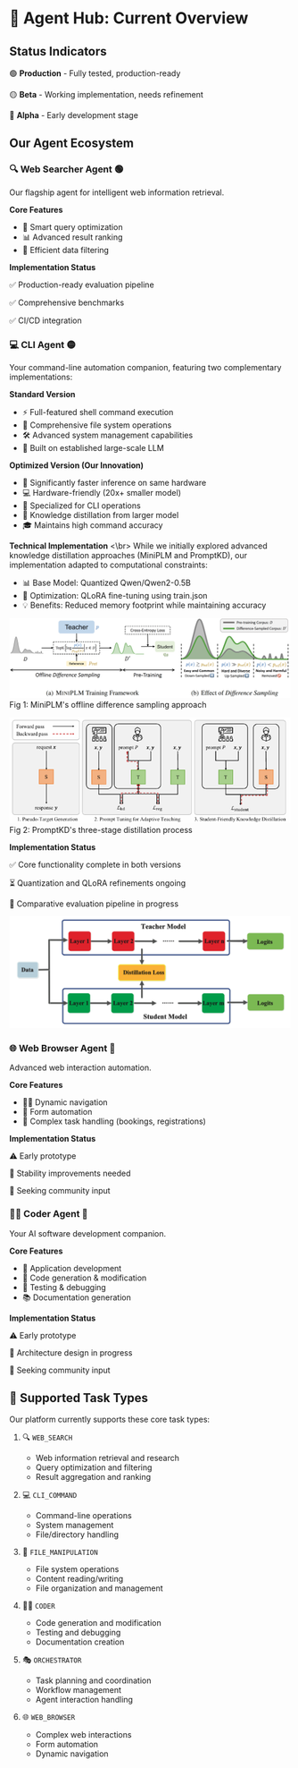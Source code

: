 # 🤖 Agent Hub: Current Overview

## Status Indicators

🟢 **Production** - Fully tested, production-ready

🟡 **Beta** - Working implementation, needs refinement

🔴 **Alpha** - Early development stage


## Our Agent Ecosystem

### 🔍 Web Searcher Agent 🟢

Our flagship agent for intelligent web information retrieval.

**Core Features**
- 🎯 Smart query optimization
- 📊 Advanced result ranking
- 🔄 Efficient data filtering

**Implementation Status**

✅ Production-ready evaluation pipeline

✅ Comprehensive benchmarks

✅ CI/CD integration


### 💻 CLI Agent 🟡

Your command-line automation companion, featuring two complementary implementations:

**Standard Version**
- ⚡ Full-featured shell command execution
- 📁 Comprehensive file system operations
- 🛠️ Advanced system management capabilities
- 🧠 Built on established large-scale LLM

**Optimized Version (Our Innovation)**
- 🚀 Significantly faster inference on same hardware
- 💻 Hardware-friendly (20x+ smaller model)
- 🎯 Specialized for CLI operations
- 🔬 Knowledge distillation from larger model
- 🎓 Maintains high command accuracy

**Technical Implementation** 
<\br> While we initially explored advanced knowledge distillation approaches (MiniPLM and PromptKD), our implementation adapted to computational constraints:

- 📊 Base Model: Quantized Qwen/Qwen2-0.5B
- 🔧 Optimization: QLoRA fine-tuning using train.json
- 💡 Benefits: Reduced memory footprint while maintaining accuracy

![CLI Agent Knowledge Distillation Architecture](MiniPLM.png)
Fig 1: MiniPLM's offline difference sampling approach

![CLI Agent Knowledge Distillation Architecture](PromptKD.png)
Fig 2: PromptKD's three-stage distillation process

**Implementation Status**

✅ Core functionality complete in both versions

⏳ Quantization and QLoRA refinements ongoing

🔄 Comparative evaluation pipeline in progress

![CLI Agent Knowledge Distillation Architecture](finetuning.png)


### 🌐 Web Browser Agent 🔴

Advanced web interaction automation.

**Core Features**
- 🏃‍♂️ Dynamic navigation
- 📝 Form automation
- 🎫 Complex task handling (bookings, registrations)

**Implementation Status**

⚠️ Early prototype

🔄 Stability improvements needed

🤝 Seeking community input


### 👨‍💻 Coder Agent 🔴

Your AI software development companion.

**Core Features**
- 📱 Application development
- 🔧 Code generation & modification
- 🧪 Testing & debugging
- 📚 Documentation generation

**Implementation Status**

⚠️ Early prototype

🔄 Architecture design in progress

🤝 Seeking community input


## 🎯 Supported Task Types

Our platform currently supports these core task types:

1. 🔍 `WEB_SEARCH`
   - Web information retrieval and research
   - Query optimization and filtering
   - Result aggregation and ranking

2. 💻 `CLI_COMMAND` 
   - Command-line operations
   - System management
   - File/directory handling

3. 📂 `FILE_MANIPULATION`
   - File system operations
   - Content reading/writing
   - File organization and management

4. 👨‍💻 `CODER`
   - Code generation and modification
   - Testing and debugging
   - Documentation creation

5. 🎭 `ORCHESTRATOR`
   - Task planning and coordination
   - Workflow management
   - Agent interaction handling

6. 🌐 `WEB_BROWSER`
   - Complex web interactions
   - Form automation
   - Dynamic navigation
